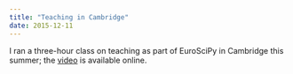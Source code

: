 ```yaml
---
title: "Teaching in Cambridge"
date: 2015-12-11
---
```

<p>
  I ran a three-hour class on teaching as part of EuroSciPy in Cambridge this summer;
  the <a href="https://www.youtube.com/watch?v=kmVKGxPlTvc">video</a> is available online.
</p>

